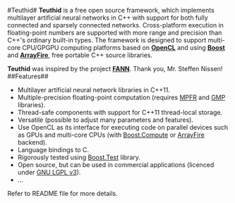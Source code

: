 #Teuthid#
**Teuthid** is a free open source framework, which implements multilayer artificial neural networks in C++ with support for both fully connected and sparsely connected networks. Cross-platform execution in floating-point numbers are supported with more range and precision than C++'s ordinary built-in types. The framework is designed to support multi-core CPU/GPGPU computing platforms based on **[OpenCL](https://www.khronos.org/opencl/)** and using **[Boost](http://www.boost.org/)** and **[ArrayFire](https://arrayfire.com/)**, free portable C++ source libraries.

**Teuthid** was inspired by the project **[FANN](http://leenissen.dk/fann/wp/)**. Thank you, Mr. Steffen Nissen!
##Features##
* Multilayer artificial neural network libraries in C++11.
* Multiple-precision floating-point computation (requires [MPFR](http://www.mpfr.org/) and [GMP](https://gmplib.org/) libraries).
* Thread-safe components with support for C++11 thread-local storage.
* Versatile (possible to adjust many parameters and features).
* Use OpenCL as its interface for executing code on parallel devices such as GPUs and multi-core CPUs (with [Boost.Compute](http://www.boost.org/doc/libs/release/libs/compute/) or [ArrayFire](https://github.com/arrayfire/arrayfire) backend).
* Language bindings to C.
* Rigorously tested using [Boost.Test](http://www.boost.org/doc/libs/release/libs/test/) library.  
* Open source, but can be used in commercial applications (licenced under [GNU LGPL v3](https://www.gnu.org/licenses/lgpl-3.0.en.html)).
* ...

Refer to README file for more details.
